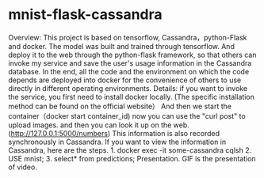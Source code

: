 # mnist-flask-cassandra
Overview:
        This project is based on tensorflow, Cassandra，python-Flask and docker. The model was built and trained through tensorflow. And deploy it to the web through the python-flask framework, so that others can invoke my service and save the user's usage information in the Cassandra database. In the end, all the code and the environment on which the code depends are deployed into docker for the convenience of others to use directly in different operating environments.
Details:
        if you want to invoke the service, you first need to install docker locally. (The specific installation method can be found on the official website）
        And then we start the container（docker start container_id)
        now you can use the "curl post" to upload images. and then you can look it up on the web. (http://127.0.0.1:5000/numbers)
        This information is also recorded synchronously in Cassandra.
        If you want to view the information in Cassandra, here are the steps.
        1. docker exec -it some-cassandra cqlsh
        2. USE mnist;
        3. select* from predictions;
Presentation. GIF is the presentation of video.
